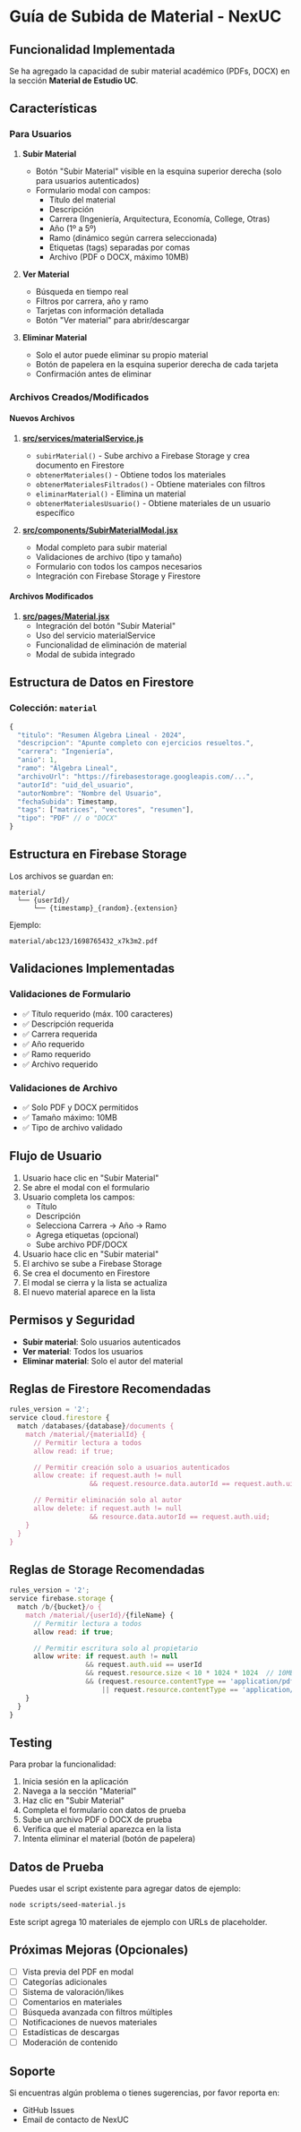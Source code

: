 # Guía de Subida de Material - NexUC

## Funcionalidad Implementada

Se ha agregado la capacidad de subir material académico (PDFs, DOCX) en la sección **Material de Estudio UC**.

## Características

### Para Usuarios

1. **Subir Material**
   - Botón "Subir Material" visible en la esquina superior derecha (solo para usuarios autenticados)
   - Formulario modal con campos:
     - Título del material
     - Descripción
     - Carrera (Ingeniería, Arquitectura, Economía, College, Otras)
     - Año (1º a 5º)
     - Ramo (dinámico según carrera seleccionada)
     - Etiquetas (tags) separadas por comas
     - Archivo (PDF o DOCX, máximo 10MB)

2. **Ver Material**
   - Búsqueda en tiempo real
   - Filtros por carrera, año y ramo
   - Tarjetas con información detallada
   - Botón "Ver material" para abrir/descargar

3. **Eliminar Material**
   - Solo el autor puede eliminar su propio material
   - Botón de papelera en la esquina superior derecha de cada tarjeta
   - Confirmación antes de eliminar

### Archivos Creados/Modificados

#### Nuevos Archivos

1. **[src/services/materialService.js](src/services/materialService.js)**
   - `subirMaterial()` - Sube archivo a Firebase Storage y crea documento en Firestore
   - `obtenerMateriales()` - Obtiene todos los materiales
   - `obtenerMaterialesFiltrados()` - Obtiene materiales con filtros
   - `eliminarMaterial()` - Elimina un material
   - `obtenerMaterialesUsuario()` - Obtiene materiales de un usuario específico

2. **[src/components/SubirMaterialModal.jsx](src/components/SubirMaterialModal.jsx)**
   - Modal completo para subir material
   - Validaciones de archivo (tipo y tamaño)
   - Formulario con todos los campos necesarios
   - Integración con Firebase Storage y Firestore

#### Archivos Modificados

1. **[src/pages/Material.jsx](src/pages/Material.jsx)**
   - Integración del botón "Subir Material"
   - Uso del servicio materialService
   - Funcionalidad de eliminación de material
   - Modal de subida integrado

## Estructura de Datos en Firestore

### Colección: `material`

```javascript
{
  "titulo": "Resumen Álgebra Lineal - 2024",
  "descripcion": "Apunte completo con ejercicios resueltos.",
  "carrera": "Ingeniería",
  "anio": 1,
  "ramo": "Álgebra Lineal",
  "archivoUrl": "https://firebasestorage.googleapis.com/...",
  "autorId": "uid_del_usuario",
  "autorNombre": "Nombre del Usuario",
  "fechaSubida": Timestamp,
  "tags": ["matrices", "vectores", "resumen"],
  "tipo": "PDF" // o "DOCX"
}
```

## Estructura en Firebase Storage

Los archivos se guardan en:
```
material/
  └── {userId}/
      └── {timestamp}_{random}.{extension}
```

Ejemplo:
```
material/abc123/1698765432_x7k3m2.pdf
```

## Validaciones Implementadas

### Validaciones de Formulario
- ✅ Título requerido (máx. 100 caracteres)
- ✅ Descripción requerida
- ✅ Carrera requerida
- ✅ Año requerido
- ✅ Ramo requerido
- ✅ Archivo requerido

### Validaciones de Archivo
- ✅ Solo PDF y DOCX permitidos
- ✅ Tamaño máximo: 10MB
- ✅ Tipo de archivo validado

## Flujo de Usuario

1. Usuario hace clic en "Subir Material"
2. Se abre el modal con el formulario
3. Usuario completa los campos:
   - Título
   - Descripción
   - Selecciona Carrera → Año → Ramo
   - Agrega etiquetas (opcional)
   - Sube archivo PDF/DOCX
4. Usuario hace clic en "Subir material"
5. El archivo se sube a Firebase Storage
6. Se crea el documento en Firestore
7. El modal se cierra y la lista se actualiza
8. El nuevo material aparece en la lista

## Permisos y Seguridad

- **Subir material**: Solo usuarios autenticados
- **Ver material**: Todos los usuarios
- **Eliminar material**: Solo el autor del material

## Reglas de Firestore Recomendadas

```javascript
rules_version = '2';
service cloud.firestore {
  match /databases/{database}/documents {
    match /material/{materialId} {
      // Permitir lectura a todos
      allow read: if true;

      // Permitir creación solo a usuarios autenticados
      allow create: if request.auth != null
                    && request.resource.data.autorId == request.auth.uid;

      // Permitir eliminación solo al autor
      allow delete: if request.auth != null
                    && resource.data.autorId == request.auth.uid;
    }
  }
}
```

## Reglas de Storage Recomendadas

```javascript
rules_version = '2';
service firebase.storage {
  match /b/{bucket}/o {
    match /material/{userId}/{fileName} {
      // Permitir lectura a todos
      allow read: if true;

      // Permitir escritura solo al propietario
      allow write: if request.auth != null
                   && request.auth.uid == userId
                   && request.resource.size < 10 * 1024 * 1024  // 10MB
                   && (request.resource.contentType == 'application/pdf'
                       || request.resource.contentType == 'application/vnd.openxmlformats-officedocument.wordprocessingml.document');
    }
  }
}
```

## Testing

Para probar la funcionalidad:

1. Inicia sesión en la aplicación
2. Navega a la sección "Material"
3. Haz clic en "Subir Material"
4. Completa el formulario con datos de prueba
5. Sube un archivo PDF o DOCX de prueba
6. Verifica que el material aparezca en la lista
7. Intenta eliminar el material (botón de papelera)

## Datos de Prueba

Puedes usar el script existente para agregar datos de ejemplo:

```bash
node scripts/seed-material.js
```

Este script agrega 10 materiales de ejemplo con URLs de placeholder.

## Próximas Mejoras (Opcionales)

- [ ] Vista previa del PDF en modal
- [ ] Categorías adicionales
- [ ] Sistema de valoración/likes
- [ ] Comentarios en materiales
- [ ] Búsqueda avanzada con filtros múltiples
- [ ] Notificaciones de nuevos materiales
- [ ] Estadísticas de descargas
- [ ] Moderación de contenido

## Soporte

Si encuentras algún problema o tienes sugerencias, por favor reporta en:
- GitHub Issues
- Email de contacto de NexUC
